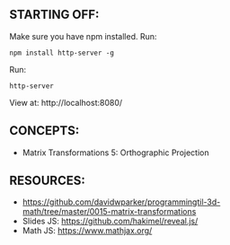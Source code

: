 ## STARTING OFF:

Make sure you have npm installed.
Run:
```
npm install http-server -g
```

Run:
```
http-server
```

View at: http://localhost:8080/

## CONCEPTS:

* Matrix Transformations 5: Orthographic Projection

## RESOURCES:

* https://github.com/davidwparker/programmingtil-3d-math/tree/master/0015-matrix-transformations
* Slides JS: https://github.com/hakimel/reveal.js/
* Math JS: https://www.mathjax.org/
